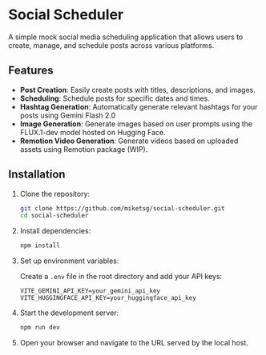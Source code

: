 # Social Scheduler

A simple mock social media scheduling application that allows users to create, manage, and schedule posts across various platforms.

## Features

- **Post Creation**: Easily create posts with titles, descriptions, and images.
- **Scheduling**: Schedule posts for specific dates and times.
- **Hashtag Generation**: Automatically generate relevant hashtags for your posts using Gemini Flash 2.0
- **Image Generation**: Generate images based on user prompts using the FLUX.1-dev model hosted on Hugging Face.
- **Remotion Video Generation**: Generate videos based on uploaded assets using Remotion package (WIP).



## Installation

1. Clone the repository:

   ```bash
   git clone https://github.com/miketsg/social-scheduler.git
   cd social-scheduler
   ```

2. Install dependencies:

   ```bash
   npm install
   ```

3. Set up environment variables:

   Create a `.env` file in the root directory and add your API keys:

   ```plaintext
   VITE_GEMINI_API_KEY=your_gemini_api_key
   VITE_HUGGINGFACE_API_KEY=your_huggingface_api_key
   ```

4. Start the development server:

   ```bash
   npm run dev
   ```

5. Open your browser and navigate to the URL served by the local host.
